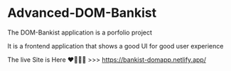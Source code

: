 # Advanced-DOM-Bankist

The DOM-Bankist application is a porfolio project

It is a frontend application that shows a good UI for good user experience

The live Site is Here ❤🙂🙂😍 >>> https://bankist-domapp.netlify.app/
